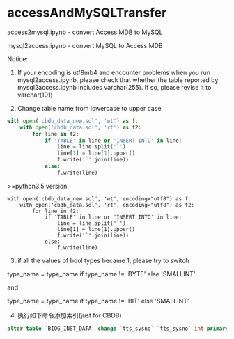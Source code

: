 # accessAndMySQLTransfer

access2mysql.ipynb - convert Access MDB to MySQL

mysql2access.ipynb -  convert MySQL to Access MDB

Notice:

1. If your encoding is utf8mb4 and encounter problems when you run mysql2access.ipynb, please check that whether the table reported by mysql2access.ipynb includes varchar(255). If so, please revise it to varchar(191)

2. Change table name from lowercase to upper case
```python
with open('cbdb_data_new.sql', 'wt') as f:
    with open('cbdb_data.sql', 'rt') as f2:
        for line in f2:
            if 'TABLE' in line or 'INSERT INTO' in line:
                line = line.split('`')
                line[1] = line[1].upper()
                f.write('`'.join(line))
            else:
                f.write(line)
```

 &gt;=python3.5 version:
```
with open('cbdb_data_new.sql', 'wt', encoding="utf8") as f:
    with open('cbdb_data.sql', 'rt', encoding="utf8") as f2:
        for line in f2:
            if 'TABLE' in line or 'INSERT INTO' in line:
                line = line.split('`')
                line[1] = line[1].upper()
                f.write('`'.join(line))
            else:
                f.write(line)
```

3. if all the values of bool types became 1, please try to switch

type_name = type_name if type_name != 'BYTE' else 'SMALLINT'

and

type_name = type_name if type_name != 'BIT' else 'SMALLINT'

4. 执行如下命令添加索引(just for CBDB)
```sql
alter table `BIOG_INST_DATA` change `tts_sysno` `tts_sysno` int primary key auto_increment;
```
